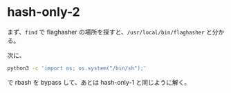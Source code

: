 # hash-only-2

まず、`find` で flaghasher の場所を探すと、`/usr/local/bin/flaghasher` と分かる。

次に、

```bash
python3 -c 'import os; os.system("/bin/sh");'
```

で rbash を bypass して、あとは hash-only-1 と同じように解く。
